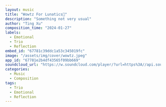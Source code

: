 ```yaml
---
layout: music
title: "Wowtz For Lunatics🎵"
description: "Something not very usual"
author: "Ting Xu"
composition_time: "2024-01-27"
labels:
  - Emotional
  - Trio
  - Reflection
embed_id: "67781c39ddc1a53c345019fc"
image: "/assets/img/cover/wowtz.jpeg"
app_id: "67781e2b4df43565f09bb669"
soundcloud_url: "https://w.soundcloud.com/player/?url=https%3A//api.soundcloud.com/tracks/1399659322&color=%23ff5500&auto_play=false&hide_related=false&show_comments=true&show_user=true&show_reposts=false&show_teaser=true&visual=true"
categories:
  - Music
  - Composition
tags:
  - Trio
  - Emotional
  - Reflection
---
```

